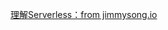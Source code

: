[理解Serverless：from jimmysong.io](https://jimmysong.io/kubernetes-handbook/usecases/understanding-serverless.html)